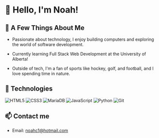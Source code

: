 # 👋 Hello, I'm Noah!

## 🚀 A Few Things About Me

- Passionate about technology, I enjoy building computers and exploring the world of software development.

- Currently learning Full Stack Web Development at the University of Alberta!

- Outside of tech, I'm a fan of sports like hockey, golf, and football, and I love spending time in nature.

## 🔧 Technologies

![HTML5](https://img.shields.io/badge/-HTML5-E34F26?style=flat-square&logo=html5&logoColor=white)
![CSS3](https://img.shields.io/badge/-CSS3-1572B6?style=flat-square&logo=css3&logoColor=white)
![MariaDB](https://img.shields.io/badge/-MariaDB-003545?style=flat-square&logo=mariadb&logoColor=white)
![JavaScript](https://img.shields.io/badge/-JavaScript-F7DF1E?style=flat-square&logo=javascript&logoColor=black)
![Python](https://img.shields.io/badge/-Python-3776AB?style=flat-square&logo=python&logoColor=white)
![Git](https://img.shields.io/badge/-Git-black?style=flat-square&logo=git)

## 📫 Contact me

- Email: [noahc1@hotmail.com](mailto:youremail@example.com)
